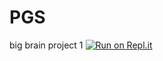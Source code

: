 # PGS
 big brain project 1
[![Run on Repl.it](https://repl.it/badge/github/DAVT0N/PGS)](https://repl.it/github/DAVT0N/PGS)